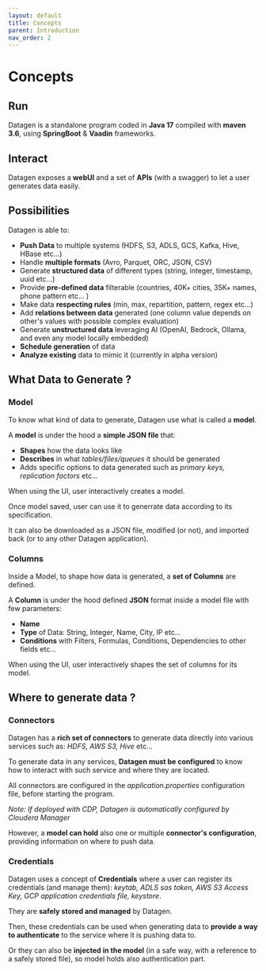 ```yaml
---
layout: default
title: Concepts
parent: Introduction
nav_order: 2
---
```


# Concepts


## Run

Datagen is a standalone program coded in **Java 17** compiled with **maven 3.6**, using **SpringBoot** & **Vaadin** frameworks.


## Interact

Datagen exposes a **webUI** and a set of **APIs** (with a swagger) to let a user generates data easily.


## Possibilities

Datagen is able to:

- **Push Data** to multiple systems (HDFS, S3, ADLS, GCS, Kafka, Hive, HBase etc...)
- Handle **multiple formats** (Avro, Parquet, ORC, JSON, CSV)
- Generate **structured data** of different types (string, integer, timestamp, uuid etc...)
- Provide **pre-defined data** filterable (countries, 40K+ cities, 35K+ names, phone pattern etc... )
- Make data **respecting rules** (min, max, repartition, pattern, regex etc...)
- Add **relations between data** generated (one column value depends on other's values with possible complex evaluation)
- Generate **unstructured data** leveraging AI (OpenAI, Bedrock, Ollama, and even any model locally embedded)
- **Schedule generation** of data
- **Analyze existing** data to mimic it (currently in alpha version)


## What Data to Generate ? 

### Model

To know what kind of data to generate, Datagen use what is called a **model**.

A **model** is under the hood a **simple JSON file** that:
 - **Shapes** how the data looks like 
 - **Describes** in what _tables/files/queues_ it should be generated 
 - Adds specific options to data generated such as _primary keys, replication factors_ etc...

When using the UI, user interactively creates a model. 

Once model saved, user can use it to generrate data according to its specification.

It can also be downloaded as a JSON file, modified (or not), and imported back (or to any other Datagen application).


### Columns

Inside a Model, to shape how data is generated, a **set of Columns** are defined.

A **Column** is under the hood defined **JSON** format inside a model file with few parameters:
- **Name**
- **Type** of Data: String, Integer, Name, City, IP etc...
- **Conditions** with Filters, Formulas, Conditions, Dependencies to other fields etc... 

When using the UI, user interactively shapes the set of columns for its model.


## Where to generate data ? 

### Connectors 

Datagen has a **rich set of connectors** to generate data directly into various services such as: _HDFS, AWS S3, Hive_ etc...

To generate data in any services, **Datagen must be configured** to know how to interact with such service and where they are located. 

All connectors are configured in the _application.properties_ configuration file, before starting the program.

_Note: If deployed with CDP, Datagen is automatically configured by Cloudera Manager_

However, a **model can hold**  also one or multiple **connector's configuration**, providing information on where to push data.


### Credentials

Datagen uses a concept of **Credentials** where a user can register its credentials (and manage them): _keytab, ADLS sas token, AWS S3 Access Key, GCP application credentials file, keystore_.

They are **safely stored and managed** by Datagen.

Then, these credentials can be used when generating data to **provide a way to authenticate** to the service where it is pushing data to.

Or they can also be **injected in the model** (in a safe way, with a reference to a safely stored file), so model holds also authentication part.


